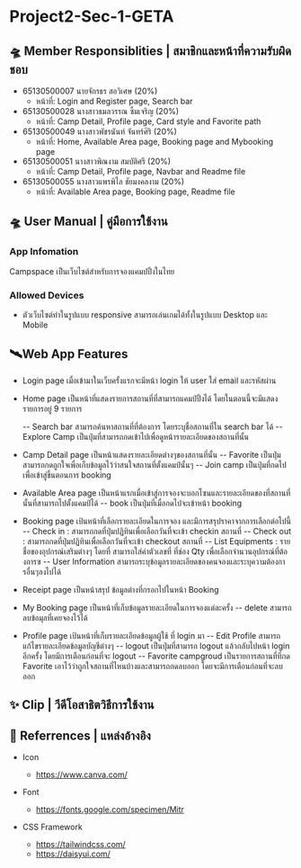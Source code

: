 # Project2-Sec-1-GETA

## 🛸 Member Responsiblities | สมาชิกและหน้าที่ความรับผิดชอบ

- 65130500007 นายจักรธร สอวิเศษ (20%)
  - หน้าที่: Login and Register page, Search bar
- 65130500028 นางสาวธมลวรรณ ซิ้มเจริญ (20%)
  - หน้าที่: Camp Detail, Profile page, Card style and Favorite path
- 65130500049 นางสาวพัชรนันท์ จันทร์ศิริ (20%)
  - หน้าที่: Home, Available Area page, Booking page and Mybooking page
- 65130500051 นางสาวพิณงาม สมบัติศรี (20%)
  - หน้าที่: Camp Detail, Profile page, Navbar and Readme file
- 65130500055 นางสาวแพรพิไล ชัยมงคลงาม (20%)
  - หน้าที่: Available Area page, Booking page, Readme file

## 🛸 User Manual | คู่มือการใช้งาน

### App Infomation

Campspace เป็นเว็บไซต์สำหรับการจองแคมปปิ้งในไทย

### Allowed Devices

- ตัวเว็บไซต์ทำในรูปแบบ responsive สามารถเล่นเกมได้ทั้งในรูปแบบ Desktop และ Mobile

## 🛰️Web App Features

- Login page
  เมื่อเข้ามาในเว็บครั้งแรกจะมีหน้า login ให้ user ใส่ email และรหัสผ่าน

- Home page
  เป็นหน้าที่แสดงรายการสถานที่ที่สามารถแคมป์ปิ้งได้ โดยในตอนนี้จะมีแสดงรายการอยู่ 9 รายการ

  -- Search bar
  สามารถค้นหาสถานที่ที่ต้องการ โดยระบุชื่อสถานที่ใน search bar ได้
  -- Explore Camp
  เป็นปุ่มที่สามารถกดเข้าไปเพื่อดูหน้ารายละเอียดของสถานที่นั้น

- Camp Detail page
  เป็นหน้าแสดงรายละเอียดต่างๆของสถานที่นั้น
  -- Favorite
  เป็นปุ่มสามารถกดถูกใจเพื่อเก็บข้อมูลไว้ว่าสนใจสถานที่ตั้งแคมป์นั้นๆ
  -- Join camp
  เป็นปุ่มที่กดไปเพื่อเข้าสู่ขึ้นตอนการ booking

- Available Area page
  เป็นหน้าแรกเมื่อเข้าสู่การจองจะบอกโซนและรายละเอียดของที่สถานที่นั้นที่สามารถไปตั้งแคมป์ได้
  -- book
  เป็นปุ่มที่เมื่อกดไปจะเข้าหน้า booking

- Booking page
  เป้นหน้าที่เลือกรายละเอียดในการจอง และมีการสรุปราคาจากการเลือกต่อไปนี้
  -- Check in : สามารถกดที่ปุ่มปฏิทินเพื่อเลือกวันที่จะเข้า checkin สถานที่
  -- Check out : สามารถกดที่ปุ่มปฏิทินเพื่อเลือกวันที่จะเข้า checkout สถานที่
  -- List Equipments : รายชื่อของอุปกรณ์เสริมต่างๆ โดยที่ สามารถใส่ค่าตัวเลขที่ ที่ช่อง Qty เพื่อเลือกจำนวนอุปกรณ์ที่ต้องการฃ
  -- User Information
  สามารถระบุข้อมูลรายละเอียดของคนจองและระบุความต้องการอื่นๆลงไปได้

- Receipt page
  เป็นหน้าสรุป ข้อมูลต่างที่กรอกไปในหน้า Booking

- My Booking page
  เป็นหน้าที่เก็บข้อมูลรายละเอียดในการจองแต่ละครั้ง
  -- delete สามารถลบข้อมุลที่เคยจองไว้ได้

- Profile page
  เป้นหน้าที่เก็บรายละเอียดข้อมูลผู้ใช้ ที่ login มา
  -- Edit Profile
  สามารถแก้ไขรายละเอียดข้อมูลบัญชีต่างๆ
  -- logout
  เป็นปุ่มที่สามารถ logout แล้วกลับไปหน้า login อีกครั้ง โดยมีการเตือนก่อนที่จะ logout
  -- Favorite campgroud
  เป็นรายการสถานที่ที่กด Favorite เอาไว้ว่าถูกใจสถานที่ไหนบ้างและสามารถกดลบออก โดยจะมีการเตือนก่อนที่จะลบออก

## ✨ Clip | วีดีโอสาธิตวิธีการใช้งาน

## 🌙 Referrences | แหล่งอ้างอิง

- Icon

  - https://www.canva.com/

- Font

  - https://fonts.google.com/specimen/Mitr

- CSS Framework
  - https://tailwindcss.com/
  - https://daisyui.com/
